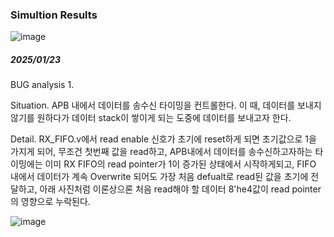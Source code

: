 ### Simultion Results
![image](https://github.com/user-attachments/assets/02436609-7714-4f33-94c6-b86a3d1c793d)

##### 2025/01/23
BUG analysis 1.

Situation. APB 내에서 데이터를 송수신 타이밍을 컨트롤한다. 이 때, 데이터를 보내지 않기를 원하다가 데이터 stack이 쌓이게 되는 도중에 데이터를 보내고자 한다.

Detail. RX_FIFO.v에서 read enable 신호가 초기에 reset하게 되면 초기값으로 1을 가지게 되어,
무조건 첫번째 값을 read하고, APB내에서 데이터를 송수신하고자하는 타이밍에는 이미 RX FIFO의 read pointer가 1이 증가된
상태에서 시작하게되고, FIFO 내에서 데이터가 계속 Overwrite 되어도 가장 처음 defualt로 read된 값을 초기에 전달하고,
아래 사진처럼 이론상으론 처음 read해야 할 데이터 8'he4값이 read pointer의 영향으로 누락된다.

![image](https://github.com/user-attachments/assets/f8b3fceb-8d04-4d51-9461-8dc620ebc44d)
